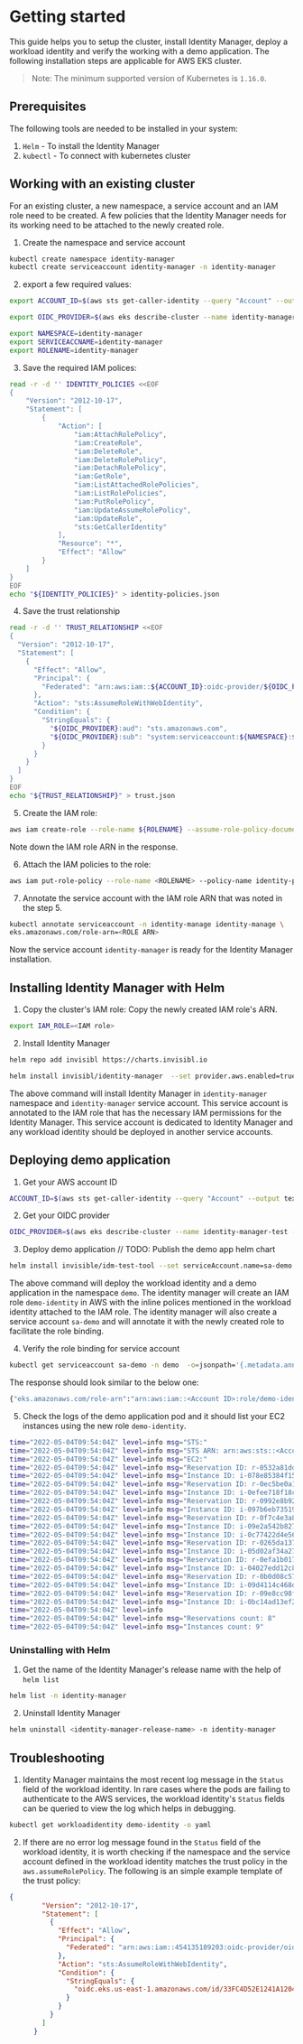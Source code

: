 # Getting started

This guide helps you to setup the cluster, install Identity Manager, deploy a workload identity and verify the working with a demo application. The following installation steps are applicable for AWS EKS cluster.

> Note: The minimum supported version of Kubernetes is `1.16.0`.

## Prerequisites

The following tools are needed to be installed in your system:

1. `Helm` - To install the Identity Manager
2. `kubectl` - To connect with kubernetes cluster

## Working with an existing cluster
For an existing cluster, a new namespace, a service account and an IAM role need to be created. A few policies that the Identity Manager needs for its working need to be attached to the newly created role.

1. Create the namespace and service account
```bash
kubectl create namespace identity-manager
kubectl create serviceaccount identity-manager -n identity-manager
```

2. export a few required values:
```bash
export ACCOUNT_ID=$(aws sts get-caller-identity --query "Account" --output text)

export OIDC_PROVIDER=$(aws eks describe-cluster --name identity-manager-test --query "cluster.identity.oidc.issuer" --region us-east-1 --output text | sed -e "s/^https:\/\///")

export NAMESPACE=identity-manager
export SERVICEACCNAME=identity-manager
export ROLENAME=identity-manager
```

3. Save the required IAM polices:
```bash
read -r -d '' IDENTITY_POLICIES <<EOF
{
    "Version": "2012-10-17",
    "Statement": [
        {
            "Action": [
                "iam:AttachRolePolicy",
                "iam:CreateRole",
                "iam:DeleteRole",
                "iam:DeleteRolePolicy",
                "iam:DetachRolePolicy",
                "iam:GetRole",
                "iam:ListAttachedRolePolicies",
                "iam:ListRolePolicies",
                "iam:PutRolePolicy",
                "iam:UpdateAssumeRolePolicy",
                "iam:UpdateRole",
                "sts:GetCallerIdentity"
            ],
            "Resource": "*",
            "Effect": "Allow"
        }
    ]
}
EOF
echo "${IDENTITY_POLICIES}" > identity-policies.json
```

4. Save the trust relationship
```bash
read -r -d '' TRUST_RELATIONSHIP <<EOF
{
  "Version": "2012-10-17",
  "Statement": [
    {
      "Effect": "Allow",
      "Principal": {
        "Federated": "arn:aws:iam::${ACCOUNT_ID}:oidc-provider/${OIDC_PROVIDER}"
      },
      "Action": "sts:AssumeRoleWithWebIdentity",
      "Condition": {
        "StringEquals": {
          "${OIDC_PROVIDER}:aud": "sts.amazonaws.com",
          "${OIDC_PROVIDER}:sub": "system:serviceaccount:${NAMESPACE}:${SERVICEACCNAME}"
        }
      }
    }
  ]
}
EOF
echo "${TRUST_RELATIONSHIP}" > trust.json
```

5. Create the IAM role:
```bash
aws iam create-role --role-name ${ROLENAME} --assume-role-policy-document file://trust.json --description "identity-role"
```
Note down the IAM role ARN in the response.

6. Attach the IAM policies to the role:
```bash
aws iam put-role-policy --role-name <ROLENAME> --policy-name identity-policy --policy-document file://identity-policies.json
```

7. Annotate the service account with the IAM role ARN that was noted in the step 5.
```bash
kubectl annotate serviceaccount -n identity-manage identity-manage \
eks.amazonaws.com/role-arn=<ROLE ARN>
```

Now the service account `identity-manager` is ready for the Identity Manager installation.

## Installing Identity Manager with Helm

1. Copy the cluster's IAM role:
Copy the newly created IAM role's ARN.
``` bash
export IAM_ROLE=<IAM role>
```
2. Install Identity Manager
``` bash
helm repo add invisibl https://charts.invisibl.io

helm install invisibl/identity-manager  --set provider.aws.enabled=true --set provider.aws.arn=$IAM_ROLE --set serviceAccount.create=false --set serviceAccount.name=identity-manager --namespace=identity-manager --generate-name
```

The above command will install Identity Manager in `identity-manager` namespace and `identity-manager` service account. This service account is annotated to the IAM role that has the necessary IAM permissions for the Identity Manager. This service account is dedicated to Identity Manager and any workload identity should be deployed in another service accounts.

## Deploying demo application

1. Get your AWS account ID
```bash
ACCOUNT_ID=$(aws sts get-caller-identity --query "Account" --output text)
```

2. Get your OIDC provider
```bash
OIDC_PROVIDER=$(aws eks describe-cluster --name identity-manager-test --query "cluster.identity.oidc.issuer" --region us-east-1 --output text | sed -e "s/^https:\/\///")
```

3. Deploy demo application
// TODO: Publish the demo app helm chart
``` bash
helm install invisible/idm-test-tool --set serviceAccount.name=sa-demo --namespace=demo --set account.id=${ACCOUNT_ID} --set oidc.provider=${OIDC_PROVIDER} --create-namespace --generate-name
```
The above command will deploy the workload identity and a demo application in the namespace `demo`. The identity manager will create an IAM role `demo-identity` in AWS with the inline polices mentioned in the workload identity attached to the IAM role. The identity manager will also create a service account `sa-demo` and will annotate it with the newly created role to facilitate the role binding.

4. Verify the role binding for service account
``` bash
kubectl get serviceaccount sa-demo -n demo  -o=jsonpath='{.metadata.annotations}'
```
The response should look similar to the below one:
``` bash
{"eks.amazonaws.com/role-arn":"arn:aws:iam::<Account ID>:role/demo-identity"}
```
5. Check the logs of the demo application pod and it should list your EC2 instances using the new role 
`demo-identity`.
``` bash
time="2022-05-04T09:54:04Z" level=info msg="STS:"
time="2022-05-04T09:54:04Z" level=info msg="STS ARN: arn:aws:sts::<Account ID>:assumed-role/demo-identity/48520678504627062014"
time="2022-05-04T09:54:04Z" level=info msg="EC2:"
time="2022-05-04T09:54:04Z" level=info msg="Reservation ID: r-0532a81dd8ed78de1"
time="2022-05-04T09:54:04Z" level=info msg="Instance ID: i-078e85384f15b27b9"
time="2022-05-04T09:54:04Z" level=info msg="Reservation ID: r-0ec5be0a1e1017088"
time="2022-05-04T09:54:04Z" level=info msg="Instance ID: i-0efee718f18c10742"
time="2022-05-04T09:54:04Z" level=info msg="Reservation ID: r-0992e8b92ae857ddd"
time="2022-05-04T09:54:04Z" level=info msg="Instance ID: i-097b6eb735190898c"
time="2022-05-04T09:54:04Z" level=info msg="Reservation ID: r-0f7c4e3a8d62c0af7"
time="2022-05-04T09:54:04Z" level=info msg="Instance ID: i-09e2a542b827858de"
time="2022-05-04T09:54:04Z" level=info msg="Instance ID: i-0c77422d4e56c42c9"
time="2022-05-04T09:54:04Z" level=info msg="Reservation ID: r-0265da1370d12b44d"
time="2022-05-04T09:54:04Z" level=info msg="Instance ID: i-05d02af34a271e308"   
time="2022-05-04T09:54:04Z" level=info msg="Reservation ID: r-0efa1b0178917b544"
time="2022-05-04T09:54:04Z" level=info msg="Instance ID: i-04027edd12c82f6d6"
time="2022-05-04T09:54:04Z" level=info msg="Reservation ID: r-0b0d08c57fb60bb71"
time="2022-05-04T09:54:04Z" level=info msg="Instance ID: i-09d4114c468def93e"
time="2022-05-04T09:54:04Z" level=info msg="Reservation ID: r-09e8cc98f64abef83"
time="2022-05-04T09:54:04Z" level=info msg="Instance ID: i-0bc14ad13ef223d76"
time="2022-05-04T09:54:04Z" level=info
time="2022-05-04T09:54:04Z" level=info msg="Reservations count: 8"
time="2022-05-04T09:54:04Z" level=info msg="Instances count: 9"

```

### Uninstalling with Helm

1. Get the name of the Identity Manager's release name with the help of `helm list`
```bash
helm list -n identity-manager
```
2. Uninstall Identity Manager
```bash
helm uninstall <identity-manager-release-name> -n identity-manager
```

## Troubleshooting

1. Identity Manager maintains the most recent log message in the `Status` field of the workload identity. In rare cases where the pods are failing to authenticate to the AWS services, the workload identity's `Status` fields can be queried to view the log which helps in debugging.
```bash
kubectl get workloadidentity demo-identity -o yaml
```
2. If there are no error log message found in the `Status` field of the workload identity, it is worth checking if the namespace and the service account defined in the workload identity matches the trust policy in the `aws.assumeRolePolicy`. The following is an simple example template of the trust policy:
``` json
{
        "Version": "2012-10-17",
        "Statement": [
          {
            "Effect": "Allow",
            "Principal": {
              "Federated": "arn:aws:iam::454135189203:oidc-provider/oidc.eks.us-east-1.amazonaws.com/id/33FC4D52E1241A120425308D0853F923A"
            },
            "Action": "sts:AssumeRoleWithWebIdentity",
            "Condition": {
              "StringEquals": {
                "oidc.eks.us-east-1.amazonaws.com/id/33FC4D52E1241A120425308D0853F923A:sub": "system:serviceaccount:<namespace>:<service account>"
              }
            }
          }
        ]
      }
```